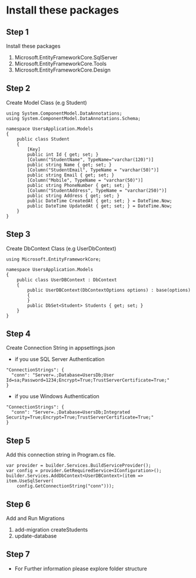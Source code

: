 # Install these packages
## Step 1
Install these packages 
1) Microsoft.EntityFrameworkCore.SqlServer
2) Microsoft.EntityFrameworkCore.Tools
3) Microsoft.EntityFrameworkCore.Design

## Step 2
Create Model Class (e.g Student)

```
using System.ComponentModel.DataAnnotations;
using System.ComponentModel.DataAnnotations.Schema;

namespace UsersApplication.Models
{
    public class Student
    {
        [Key]
        public int Id { get; set; }
        [Column("StudentName", TypeName="varchar(120)")]
        public string Name { get; set; }
        [Column("StudentEmail", TypeName = "varchar(50)")]
        public string Email { get; set; }
        [Column("Mobile", TypeName = "varchar(50)")]
        public string PhoneNumber { get; set; }
        [Column("StudentAddress", TypeName = "varchar(250)")]
        public string Address { get; set; }
        public DateTime CreatedAt { get; set; } = DateTime.Now;
        public DateTime UpdatedAt { get; set; } = DateTime.Now;
    }
}
```

## Step 3
Create DbContext Class (e.g UserDbContext)

```
using Microsoft.EntityFrameworkCore;

namespace UsersApplication.Models
{
    public class UserDBContext : DbContext
    {
        public UserDBContext(DbContextOptions options) : base(options)
        {
        }
        public DbSet<Student> Students { get; set; }
    }
}

```
## Step 4
Create Connection String in appsettings.json
 
* if you use SQL Server Authentication 
```  
"ConnectionStrings": {
  "conn": "Server=.;Database=UsersDb;User Id=sa;Password=1234;Encrypt=True;TrustServerCertificate=True;"
}
```
* if you use Windows Authentication 
```  
"ConnectionStrings": {
  "conn": "Server=.;Database=UsersDb;Integrated Security=True;Encrypt=True;TrustServerCertificate=True;"
}

```

## Step 5
Add this connection string in Program.cs file.

```
var provider = builder.Services.BuildServiceProvider();
var config = provider.GetRequiredService<IConfiguration>();
builder.Services.AddDbContext<UserDBContext>(item => item.UseSqlServer(
    config.GetConnectionString("conn")));
```

## Step 6
Add and Run Migrations

1) add-migration createStudents
2) update-database 


## Step 7
* For Further information please explore folder structure